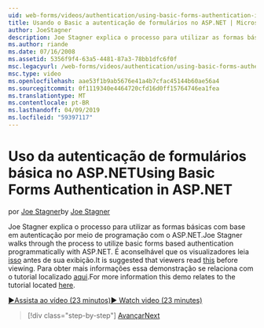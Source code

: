 ```yaml
---
uid: web-forms/videos/authentication/using-basic-forms-authentication-in-aspnet
title: Usando o Basic a autenticação de formulários no ASP.NET | Microsoft Docs
author: JoeStagner
description: Joe Stagner explica o processo para utilizar as formas básicas com base em autenticação por meio de programação com o ASP.NET. É aconselhável que os visualizadores leia este imediatamente antes...
ms.author: riande
ms.date: 07/16/2008
ms.assetid: 5356f9f4-63a5-4481-87a3-78bb1dfc6f0f
msc.legacyurl: /web-forms/videos/authentication/using-basic-forms-authentication-in-aspnet
msc.type: video
ms.openlocfilehash: aae53f1b9ab5676e41a4b7cfac45144b60ae56a4
ms.sourcegitcommit: 0f1119340e4464720cfd16d0ff15764746ea1fea
ms.translationtype: MT
ms.contentlocale: pt-BR
ms.lasthandoff: 04/09/2019
ms.locfileid: "59397117"
---
```

# <a name="using-basic-forms-authentication-in-aspnet"></a><span data-ttu-id="af67e-104">Uso da autenticação de formulários básica no ASP.NET</span><span class="sxs-lookup"><span data-stu-id="af67e-104">Using Basic Forms Authentication in ASP.NET</span></span>

<span data-ttu-id="af67e-105">por [Joe Stagner](https://github.com/JoeStagner)</span><span class="sxs-lookup"><span data-stu-id="af67e-105">by [Joe Stagner](https://github.com/JoeStagner)</span></span>

<span data-ttu-id="af67e-106">Joe Stagner explica o processo para utilizar as formas básicas com base em autenticação por meio de programação com o ASP.NET.</span><span class="sxs-lookup"><span data-stu-id="af67e-106">Joe Stagner walks through the process to utilize basic forms based authentication programmatically with ASP.NET.</span></span> <span data-ttu-id="af67e-107">É aconselhável que os visualizadores leia [isso](../../overview/older-versions-security/introduction/security-basics-and-asp-net-support-vb.md) antes de sua exibição.</span><span class="sxs-lookup"><span data-stu-id="af67e-107">It is suggested that viewers read [this](../../overview/older-versions-security/introduction/security-basics-and-asp-net-support-vb.md) before viewing.</span></span> <span data-ttu-id="af67e-108">Para obter mais informações essa demonstração se relaciona com o tutorial localizado [aqui](../../overview/older-versions-security/introduction/an-overview-of-forms-authentication-vb.md).</span><span class="sxs-lookup"><span data-stu-id="af67e-108">For more information this demo relates to the tutorial located [here](../../overview/older-versions-security/introduction/an-overview-of-forms-authentication-vb.md).</span></span>

[<span data-ttu-id="af67e-109">&#9654;Assista ao vídeo (23 minutos)</span><span class="sxs-lookup"><span data-stu-id="af67e-109">&#9654; Watch video (23 minutes)</span></span>](https://channel9.msdn.com/Blogs/ASP-NET-Site-Videos/using-basic-forms-authentication-in-aspnet)

> [!div class="step-by-step"]
> [<span data-ttu-id="af67e-110">Avançar</span><span class="sxs-lookup"><span data-stu-id="af67e-110">Next</span></span>](how-to-change-the-forms-authentication-properties.md)
